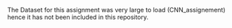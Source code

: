 The Dataset for this assignment was very large to load (CNN_assignement) hence it has not been included in this repository.
